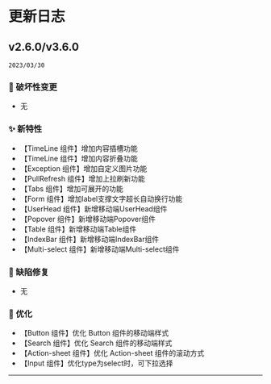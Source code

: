 # 更新日志


##  v2.6.0/v3.6.0

`2023/03/30`

### 📢 破坏性变更

- 无

### ✨ 新特性

- 【TimeLine 组件】增加内容插槽功能
- 【TimeLine 组件】增加内容折叠功能
- 【Exception 组件】增加自定义图片功能
- 【PullRefresh 组件】增加上拉刷新功能
- 【Tabs 组件】增加可展开的功能
- 【Form 组件】增加label支撑文字超长自动换行功能
- 【UserHead 组件】新增移动端UserHead组件
- 【Popover 组件】新增移动端Popover组件
- 【Table 组件】新增移动端Table组件
- 【IndexBar 组件】新增移动端IndexBar组件
- 【Multi-select 组件】新增移动端Multi-select组件


### 🐞 缺陷修复

- 无

### 🚀 优化

- 【Button 组件】优化 Button 组件的移动端样式
- 【Search 组件】优化 Search 组件的移动端样式
- 【Action-sheet 组件】优化 Action-sheet 组件的滚动方式
- 【Input 组件】优化type为select时，可下拉选择

---